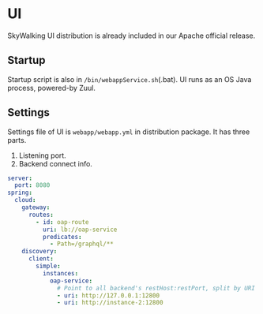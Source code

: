 # UI
SkyWalking UI distribution is already included in our Apache official release. 

## Startup
Startup script is also in `/bin/webappService.sh`(.bat). UI runs as an OS Java process, powered-by Zuul.

## Settings
Settings file of UI is  `webapp/webapp.yml` in distribution package. It has three parts.

1. Listening port.
1. Backend connect info.

```yaml
server:
  port: 8080
spring:
  cloud:
    gateway:
      routes:
        - id: oap-route
          uri: lb://oap-service
          predicates:
            - Path=/graphql/**
    discovery:
      client:
        simple:
          instances:
            oap-service:
              # Point to all backend's restHost:restPort, split by URI arrays.
              - uri: http://127.0.0.1:12800
              - uri: http://instance-2:12800

```

